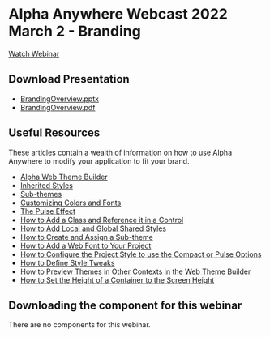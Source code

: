 # Alpha Anywhere Webcast 2022 March 2 - Branding

[Watch Webinar](https://www.youtube.com/watch?v=oIINPJxVOtY)

## Download Presentation
 - [BrandingOverview.pptx](https://github.com/alphaanywhere/Alpha-Anywhere-Webinars/raw/master/2022%2003%2002/BrandingOverview.pptx)
 - [BrandingOverview.pdf](https://github.com/alphaanywhere/Alpha-Anywhere-Webinars/raw/master/2022%2003%2002/BrandingOverview.pdf)

## Useful Resources
These articles contain a wealth of information on how to use Alpha Anywhere to modify your application to fit your brand.

 - [Alpha Web Theme Builder](https://documentation.alphasoftware.com/documentation/index?search=stylesheet%20builder)
 - [Inherited Styles](https://documentation.alphasoftware.com/documentation/index?search=sass%20inherited%20styles)
 - [Sub-themes](https://documentation.alphasoftware.com/documentation/index?search=subthemes%20in%20alpha)
 - [Customizing Colors and Fonts](https://documentation.alphasoftware.com/documentation/index?search=customizing%20style%20colors%20and%20fonts)
 - [The Pulse Effect](https://documentation.alphasoftware.com/documentation/index?search=adding%20pulse%20effects)
 - [How to Add a Class and Reference it in a Control](https://documentation.alphasoftware.com/documentation/index?search=howto%20addcontrolclass)
 - [How to Add Local and Global Shared Styles](https://documentation.alphasoftware.com/documentation/index?search=howto%20addsharedstyles)
 - [How to Create and Assign a Sub-theme](https://documentation.alphasoftware.com/documentation/index?search=howto%20createsubtheme)
 - [How to Add a Web Font to Your Project](https://documentation.alphasoftware.com/documentation/index?search=howto%20add%20a%20webfont)
 - [How to Configure the Project Style to use the Compact or Pulse Options](https://documentation.alphasoftware.com/documentation/index?search=howto%20configure%20project%20style%20compact%20pulse)
 - [How to Define Style Tweaks](https://documentation.alphasoftware.com/documentation/index?search=howto%20definestyletweaks)
 - [How to Preview Themes in Other Contexts in the Web Theme Builder](https://documentation.alphasoftware.com/documentation/index?search=howto%20preview%20themes%20in%20other%20contexts)
 - [How to Set the Height of a Container to the Screen Height](https://documentation.alphasoftware.com/documentation/index?search=howto%20set%20height%20to%20screen%20height)

## Downloading the component for this webinar

There are no components for this webinar.

